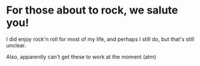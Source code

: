# For those about to rock, we salute you!

I did enjoy rock'n roll for most of my life, and perhaps I still do, but that's still unclear.

Also, apparently can't get these to work at the moment (atm) 
